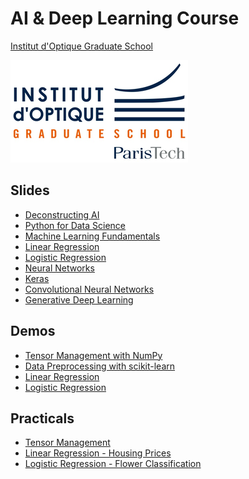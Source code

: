 # AI & Deep Learning Course

[Institut d'Optique Graduate School](https://www.institutoptique.fr)

![IOGS logo](iogs_logo.PNG)

## Slides

- [Deconstructing AI](https://www.bpesquet.fr/en/slides/ai/deconstructing-ai/)
- [Python for Data Science](https://www.bpesquet.fr/en/slides/ai/python-data-science/)
- [Machine Learning Fundamentals](https://www.bpesquet.fr/en/slides/ai/ml-fundamentals/)
- [Linear Regression](https://www.bpesquet.fr/en/slides/ai/linear-regression/)
- [Logistic Regression](https://www.bpesquet.fr/en/slides/ai/logistic-regression/)
- [Neural Networks](https://www.bpesquet.fr/en/slides/ai/neural-networks/)
- [Keras](https://www.bpesquet.fr/en/slides/ai/keras/)
- [Convolutional Neural Networks](https://www.bpesquet.fr/en/slides/ai/convolutional-neural-networks/)
- [Generative Deep Learning](https://www.bpesquet.fr/en/slides/ai/generative-deep-learning/)

## Demos

- [Tensor Management with NumPy](https://colab.research.google.com/github/bpesquet/machine-learning-katas/blob/master/notebooks/demos/tools/NumPy.ipynb)
- [Data Preprocessing with scikit-learn](https://colab.research.google.com/github/bpesquet/machine-learning-katas/blob/master/notebooks/demos/workflow/DataPreprocessing.ipynb)
- [Linear Regression](https://playground.tensorflow.org/#activation=tanh&batchSize=10&dataset=circle&regDataset=reg-plane&learningRate=0.03&regularizationRate=0&noise=25&networkShape=&seed=0.27079&showTestData=false&discretize=false&percTrainData=50&x=true&y=true&xTimesY=false&xSquared=false&ySquared=false&cosX=false&sinX=false&cosY=false&sinY=false&collectStats=false&problem=regression&initZero=false&hideText=false&showTestData_hide=false&activation_hide=true&noise_hide=false&discretize_hide=true&dataset_hide=true&batchSize_hide=true&percTrainData_hide=true&numHiddenLayers_hide=true&problem_hide=true)
- [Logistic Regression](https://playground.tensorflow.org/#activation=sigmoid&batchSize=10&dataset=gauss&regDataset=reg-plane&learningRate=0.03&regularizationRate=0&noise=0&networkShape=&seed=0.61489&showTestData=false&discretize=false&percTrainData=50&x=true&y=true&xTimesY=false&xSquared=false&ySquared=false&cosX=false&sinX=false&cosY=false&sinY=false&collectStats=false&problem=classification&initZero=false&hideText=false&numHiddenLayers_hide=true&percTrainData_hide=true&discretize_hide=true&problem_hide=true&activation_hide=true)

## Practicals

- [Tensor Management](https://colab.research.google.com/github/bpesquet/machine-learning-katas/blob/master/notebooks/katas/tools/TensorManagement.ipynb)
- [Linear Regression - Housing Prices](https://colab.research.google.com/github/bpesquet/machine-learning-katas/blob/master/notebooks/katas/algorithms/LinearRegression_BostonHousing.ipynb)
- [Logistic Regression - Flower Classification](https://colab.research.google.com/github/bpesquet/machine-learning-katas/blob/master/notebooks/katas/algorithms/LogisticRegression_Iris.ipynb)
